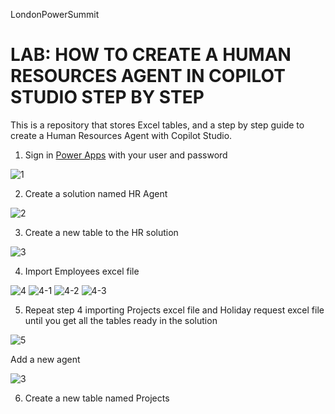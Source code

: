 
LondonPowerSummit

# LAB: HOW TO CREATE A HUMAN RESOURCES AGENT IN COPILOT STUDIO STEP BY STEP

This is a repository that stores Excel tables, and a step by step guide to create a Human Resources Agent with Copilot Studio.

  1. Sign in [Power Apps](https://make.powerapps.com/) with your user and password
    
![1](https://github.com/user-attachments/assets/e33f01ad-f0b1-4e5f-ae41-8f52293ea622)

  2.  Create a solution named HR Agent

![2](https://github.com/user-attachments/assets/b0a1c437-93ef-43d5-b2b3-918a6c736699)

  3. Create a new table to the HR solution

![3](https://github.com/user-attachments/assets/1d594ad4-5025-4ef5-a389-8efe2717be8e)

  4. Import Employees excel file

![4](https://github.com/user-attachments/assets/525aa811-d1ee-4528-bdc3-91899fb0d628)
![4-1](https://github.com/user-attachments/assets/f123dcde-a678-42ba-9b2d-9355d984cc3e)
![4-2](https://github.com/user-attachments/assets/60ec6205-3072-45f1-b733-f672b0945b40)
![4-3](https://github.com/user-attachments/assets/6ce1fac5-f376-425f-9ae9-ff4a596803b7)

  5. Repeat step 4 importing Projects excel file and Holiday request excel file until you get all the tables ready in the solution

![5](https://github.com/user-attachments/assets/115f6a90-4d1b-425e-a73d-f4d6f78cefb4)



Add a new agent

![3](https://github.com/user-attachments/assets/31d6072e-14a8-472d-b6d4-ef423775a03b)

    

 6. Create a new table named Projects



